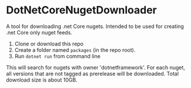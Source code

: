 # DotNetCoreNugetDownloader
A tool for downloading .net Core nugets. Intended to be used for creating .net Core only nuget feeds.

1. Clone or download this repo
2. Create a folder named `packages` (in the repo root).
3. Run `dotnet run` from command line 

This will search for nugets with owner 'dotnetframework'. For each nuget, all versions that are not tagged as prerelease will be downloaded. Total download size is about 10GB.


